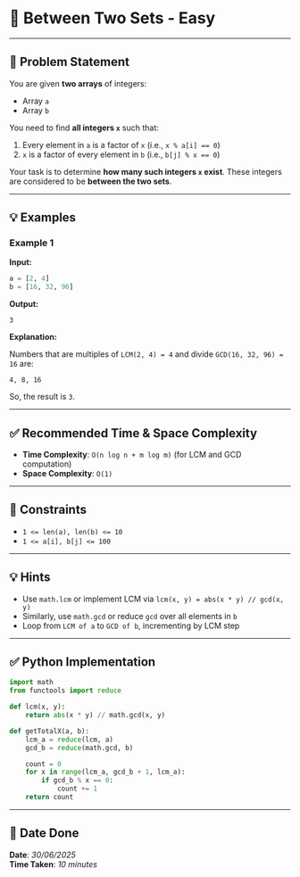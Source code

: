 
# 🧮 Between Two Sets - Easy

---

## 📌 Problem Statement

You are given **two arrays** of integers:  
- Array `a`  
- Array `b`

You need to find **all integers `x`** such that:

1. Every element in `a` is a factor of `x` (i.e., `x % a[i] == 0`)
2. `x` is a factor of every element in `b` (i.e., `b[j] % x == 0`)

Your task is to determine **how many such integers `x` exist**. These integers are considered to be **between the two sets**.

---

## 💡 Examples

### Example 1

**Input:**
```python
a = [2, 4]
b = [16, 32, 96]
```

**Output:**
```text
3
```

**Explanation:**

Numbers that are multiples of `LCM(2, 4) = 4` and divide `GCD(16, 32, 96) = 16` are:
```
4, 8, 16
```
So, the result is `3`.

---

## ✅ Recommended Time & Space Complexity

- **Time Complexity**: `O(n log n + m log m)` (for LCM and GCD computation)  
- **Space Complexity**: `O(1)`

---

## 📎 Constraints

- `1 <= len(a), len(b) <= 10`
- `1 <= a[i], b[j] <= 100`

---

## 💡 Hints

- Use `math.lcm` or implement LCM via `lcm(x, y) = abs(x * y) // gcd(x, y)`
- Similarly, use `math.gcd` or reduce `gcd` over all elements in `b`
- Loop from `LCM of a` to `GCD of b`, incrementing by LCM step

---

## ✅ Python Implementation

```python
import math
from functools import reduce

def lcm(x, y):
    return abs(x * y) // math.gcd(x, y)

def getTotalX(a, b):
    lcm_a = reduce(lcm, a)
    gcd_b = reduce(math.gcd, b)

    count = 0
    for x in range(lcm_a, gcd_b + 1, lcm_a):
        if gcd_b % x == 0:
            count += 1
    return count
```

---

## 📅 Date Done

**Date**: *30/06/2025*  
**Time Taken**: *10 minutes*
